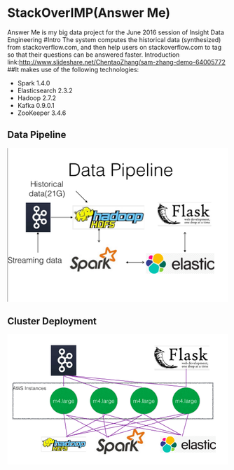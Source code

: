 # StackOverIMP(Answer Me)
Answer Me is my big data project for the June 2016 session of Insight Data Engineering
#Intro
The system computes the historical data (synthesized) from stackoverflow.com, and then help users on stackoverflow.com to tag so that their questions can be answered faster.
Introduction link:http://www.slideshare.net/ChentaoZhang/sam-zhang-demo-64005772
##It makes use of the following technologies:
- Spark 1.4.0
- Elasticsearch 2.3.2
- Hadoop 2.7.2
- Kafka 0.9.0.1
- ZooKeeper 3.4.6

## Data Pipeline
![alt tag](./datapipeline.png)

## Cluster Deployment
![alt tga](./cluster.png)
